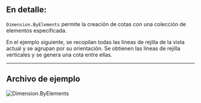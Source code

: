 ## En detalle:
`Dimension.ByElements` permite la creación de cotas con una colección de elementos especificada.

En el ejemplo siguiente, se recopilan todas las líneas de rejilla de la vista actual y se agrupan por su orientación. Se obtienen las líneas de rejilla verticales y se genera una cota entre ellas.
___
## Archivo de ejemplo

![Dimension.ByElements](./Revit.Elements.Dimension.ByElements_img.jpg)
